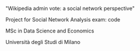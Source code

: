 "Wikipedia admin vote: a social network perspective"

Project for Social Network Analysis exam: code

MSc in Data Science and Economics

Università degli Studi di Milano
